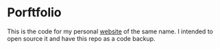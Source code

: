 Porftfolio
================

This is the code for my personal [website](http://jerome-arfouche.com) of the same name. I intended to open source it and have this repo as a code backup. 
